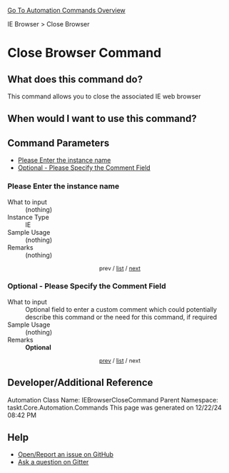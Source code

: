 <!--TITLE: Close Browser Command -->
<!-- SUBTITLE: a command in the IE Browser group. -->
[Go To Automation Commands Overview](/automation-commands.md)


IE Browser &gt; Close Browser


# Close Browser Command


## What does this command do?
This command allows you to close the associated IE web browser


## When would I want to use this command?



<a id="param_list"></a>
## Command Parameters
- [Please Enter the instance name](#param_0)
- [Optional - Please Specify the Comment Field](#param_1)


<a id="param_0"></a>
### Please Enter the instance name


<dl>
<dt>What to input</dt><dd>(nothing)</dd>
<dt>Instance Type</dt><dd>IE</dd>
<dt>Sample Usage</dt><dd>(nothing)</dd>
<dt>Remarks</dt><dd>(nothing)</dd>
</dl>




<div style="font-size: 90%; text-align: center">


prev / [list](#param_list) / [next](#param_1)


</div>


<a id="param_1"></a>
### Optional - Please Specify the Comment Field


<dl>
<dt>What to input</dt><dd>Optional field to enter a custom comment which could potentially describe this command or the need for this command, if required</dd>
<dt>Sample Usage</dt><dd>(nothing)</dd>
<dt>Remarks</dt><dd><strong>Optional</strong><br></dd>
</dl>




<div style="font-size: 90%; text-align: center">


[prev](#param_1) / [list](#param_list) / next


</div>


## Developer/Additional Reference
Automation Class Name: IEBrowserCloseCommand
Parent Namespace: taskt.Core.Automation.Commands
This page was generated on 12/22/24 08:42 PM


## Help
- [Open/Report an issue on GitHub](https://github.com/rcktrncn/taskt/issues/new)
- [Ask a question on Gitter](https://gitter.im/taskt-rpa/Lobby)
